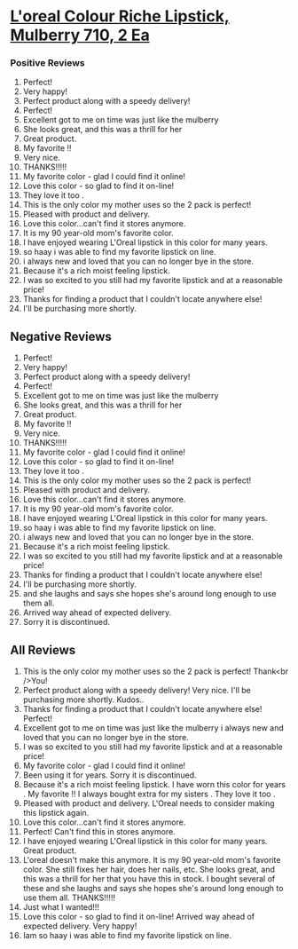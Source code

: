 # [L&#x27;oreal Colour Riche Lipstick, Mulberry 710, 2 Ea](https://products.checkmycream.com/products/L&#x27;oreal-Colour-Riche-Lipstick-Mulberry-710-2-Ea.html)

### Positive Reviews

<ol>
      <li>Perfect!</li>
      <li>Very happy!</li>
      <li>Perfect product along with a speedy delivery!</li>
      <li>Perfect!</li>
      <li>Excellent got to me on time was just like the mulberry</li>
      <li>She looks great, and this  was a thrill for her</li>
      <li>Great product.</li>
      <li>My favorite !!  </li>
      <li>Very nice.</li>
      <li>THANKS!!!!!</li>
      <li>My favorite color - glad I could find it online!</li>
      <li>Love this color - so glad to find it on-line!</li>
      <li>They love it too .</li>
      <li>This is the only color my mother uses so the 2 pack is perfect!</li>
      <li>Pleased with product and delivery.</li>
      <li>Love this color...can&#x27;t find it stores anymore.</li>
      <li>It is my 90 year-old mom&#x27;s favorite color.  </li>
      <li>I have enjoyed wearing L&#x27;Oreal lipstick in this color for many years.</li>
      <li>so haay i was able to find my favorite lipstick on line.</li>
      <li>i always new and loved that you can no longer bye in the store.</li>
      <li>Because it&#x27;s a rich moist feeling lipstick.</li>
      <li>I was so excited to you still had my favorite lipstick and at a reasonable price!</li>
      <li>Thanks for finding a product that I couldn&#x27;t locate anywhere else!</li>
      <li>I&#x27;ll be purchasing more shortly.</li>
</ol>


<h2>Negative Reviews</h2>
<ol>
<li> Perfect!</li>
<li> Very happy!</li>
<li> Perfect product along with a speedy delivery!</li>
<li> Perfect!</li>
<li> Excellent got to me on time was just like the mulberry</li>
<li> She looks great, and this  was a thrill for her</li>
<li> Great product.</li>
<li> My favorite !!  </li>
<li> Very nice.</li>
<li> THANKS!!!!!</li>
<li> My favorite color - glad I could find it online!</li>
<li> Love this color - so glad to find it on-line!</li>
<li> They love it too .</li>
<li> This is the only color my mother uses so the 2 pack is perfect!</li>
<li> Pleased with product and delivery.</li>
<li> Love this color...can&#x27;t find it stores anymore.</li>
<li> It is my 90 year-old mom&#x27;s favorite color.  </li>
<li> I have enjoyed wearing L&#x27;Oreal lipstick in this color for many years.</li>
<li> so haay i was able to find my favorite lipstick on line.</li>
<li> i always new and loved that you can no longer bye in the store.</li>
<li> Because it&#x27;s a rich moist feeling lipstick.</li>
<li> I was so excited to you still had my favorite lipstick and at a reasonable price!</li>
<li> Thanks for finding a product that I couldn&#x27;t locate anywhere else!</li>
<li> I&#x27;ll be purchasing more shortly.</li>
<li> and she laughs and says she hopes she&#x27;s around long enough to use them all.  </li>
<li> Arrived way ahead of expected delivery.</li>
<li> Sorry it is discontinued.</li>
</ol>

<h2>All Reviews</h2>

<ol>
    <li> This is the only color my mother uses so the 2 pack is perfect! Thank&lt;br /&gt;You!</li>
    <li> Perfect product along with a speedy delivery! Very nice. I&#x27;ll be purchasing more shortly. Kudos..</li>
    <li> Thanks for finding a product that I couldn&#x27;t locate anywhere else! Perfect!</li>
    <li> Excellent got to me on time was just like the mulberry i always new and loved that you can no longer bye in the store.</li>
    <li> I was so excited to you still had my favorite lipstick and at a reasonable price!</li>
    <li> My favorite color - glad I could find it online!</li>
    <li> Been using it for years. Sorry it is discontinued.</li>
    <li> Because it&#x27;s a rich moist feeling lipstick. I have worn this color for years . My favorite !!  I always bought extra for my sisters . They love it too .</li>
    <li> Pleased with product and delivery. L&#x27;Oreal needs to consider making this lipstick again.</li>
    <li> Love this color...can&#x27;t find it stores anymore.</li>
    <li> Perfect! Can&#x27;t find this in stores anymore.</li>
    <li> I have enjoyed wearing L&#x27;Oreal lipstick in this color for many years. Great product.</li>
    <li> L&#x27;oreal doesn&#x27;t make this anymore.  It is my 90 year-old mom&#x27;s favorite color.  She still fixes her hair, does her nails, etc.  She looks great, and this  was a thrill for her that you have this in stock.  I bought several of these and she laughs and says she hopes she&#x27;s around long enough to use them all.  THANKS!!!!!</li>
    <li> Just what I wanted!!!</li>
    <li> Love this color - so glad to find it on-line! Arrived way ahead of expected delivery. Very happy!</li>
    <li> Iam so haay i was able to find my favorite lipstick on line.</li>
</ol>




